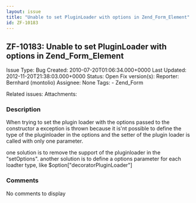 ```yaml
---
layout: issue
title: "Unable to set PluginLoader with options in Zend_Form_Element"
id: ZF-10183
---
```


ZF-10183: Unable to set PluginLoader with options in Zend\_Form\_Element
------------------------------------------------------------------------

 Issue Type: Bug Created: 2010-07-20T01:06:34.000+0000 Last Updated: 2012-11-20T21:38:03.000+0000 Status: Open Fix version(s): 
 Reporter:  Bernhard (montolio)  Assignee:  None  Tags: - Zend\_Form
 
 Related issues: 
 Attachments: 
### Description

When trying to set the plugin loader with the options passed to the constructor a exception is thrown because it is'nt possible to define the type of the pluginloader in the options and the setter of the plugin loader is called with only one parameter.

one solution is to remove the support of the pluginloader in the "setOptions". another solution is to define a options parameter for each loadter type, like $option["decoratorPluginLoader"]

 

 

### Comments

No comments to display